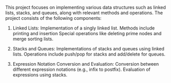 
This project focuses on implementing various data structures such as linked lists, stacks, and queues, along with relevant methods and operations.
The project consists of the following components:

 1) Linked Lists:
 Implementation of a singly linked list.
 Methods include printing and insertion
 Special operations like deleting prime nodes and merge sorting lists.

 2) Stacks and Queues:
 Implementations of stacks and queues using linked lists.
 Operations include push/pop for stacks and add/delete for queues.

 3) Expression Notation Conversion and Evaluation:
 Conversion between different expression notations (e.g., infix to postfix).
 Evaluation of expressions using stacks.
 
